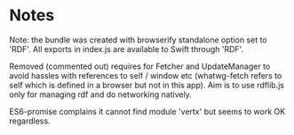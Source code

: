 #  Notes

Note: the bundle was created with browserify standalone option set to 'RDF'.  All exports in index.js are available to Swift through 'RDF'.

Removed (commented out) requires for Fetcher and UpdateManager to avoid hassles with references to self / window etc (whatwg-fetch refers to self which is defined in a browser but not in this app).  Aim is to use rdflib.js only for managing rdf and do networking natively.

ES6-promise complains it cannot find module 'vertx' but seems to work OK regardless.


